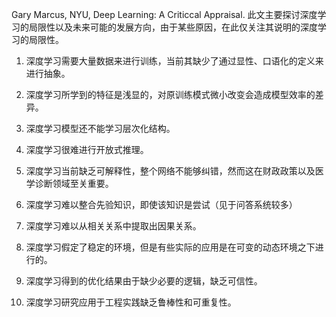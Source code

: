 Gary Marcus, NYU, Deep Learning: A Criticcal Appraisal. 
此文主要探讨深度学习的局限性以及未来可能的发展方向，由于某些原因，在此仅关注其说明的深度学习的局限性。

1. 深度学习需要大量数据来进行训练，当前其缺少了通过显性、口语化的定义来进行抽象。

2. 深度学习所学到的特征是浅显的，对原训练模式微小改变会造成模型效率的差异。

3. 深度学习模型还不能学习层次化结构。

4. 深度学习很难进行开放式推理。

5. 深度学习当前缺乏可解释性，整个网络不能够纠错，然而这在财政政策以及医学诊断领域至关重要。

6. 深度学习难以整合先验知识，即使该知识是尝试（见于问答系统较多）

7. 深度学习难以从相关关系中提取出因果关系。

8. 深度学习假定了稳定的环境，但是有些实际的应用是在可变的动态环境之下进行的。

9. 深度学习得到的优化结果由于缺少必要的逻辑，缺乏可信性。

10. 深度学习研究应用于工程实践缺乏鲁棒性和可重复性。
